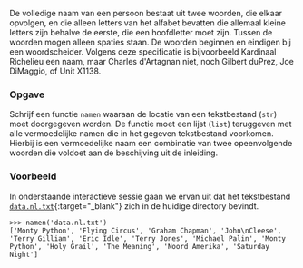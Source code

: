 De volledige naam van een persoon bestaat uit twee woorden, die elkaar opvolgen, en die alleen letters van het alfabet bevatten die allemaal kleine letters zijn behalve de eerste, die een hoofdletter moet zijn. Tussen de woorden mogen alleen spaties staan. De woorden beginnen en eindigen bij een woordscheider. Volgens deze specificatie is bijvoorbeeld Kardinaal Richelieu een naam, maar Charles  d'Artagnan niet, noch Gilbert duPrez, Joe DiMaggio, of Unit X1138.

### Opgave

Schrijf een functie `namen` waaraan de locatie van een tekstbestand (`str`) moet doorgegeven worden. De functie moet een lijst (`list`) teruggeven met alle vermoedelijke namen die in het gegeven tekstbestand voorkomen. Hierbij is een vermoedelijke naam een combinatie van twee opeenvolgende woorden die voldoet aan de beschijving uit de inleiding.

### Voorbeeld

In onderstaande interactieve sessie gaan we ervan uit dat het tekstbestand [`data.nl.txt`](media/data/data.nl.txt){:target="_blank"} zich in de huidige directory bevindt.

```console?lang=python&prompt=>>>
>>> namen('data.nl.txt')
['Monty Python', 'Flying Circus', 'Graham Chapman', 'John\nCleese', 'Terry Gilliam', 'Eric Idle', 'Terry Jones', 'Michael Palin', 'Monty Python', 'Holy Grail', 'The Meaning', 'Noord Amerika', 'Saturday Night']
```
